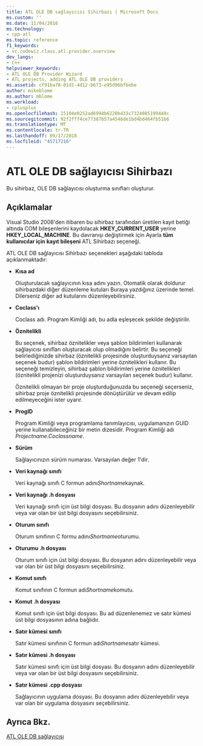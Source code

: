 ```yaml
---
title: ATL OLE DB sağlayıcısı Sihirbazı | Microsoft Docs
ms.custom: ''
ms.date: 11/04/2016
ms.technology:
- cpp-atl
ms.topic: reference
f1_keywords:
- vc.codewiz.class.atl.provider.overview
dev_langs:
- C++
helpviewer_keywords:
- ATL OLE DB Provider Wizard
- ATL projects, adding ATL OLE DB providers
ms.assetid: cf91ba78-01d1-4d12-b673-e95d96bfbebe
author: mikeblome
ms.author: mblome
ms.workload:
- cplusplus
ms.openlocfilehash: 15104e0252ad6994b6220b433c7324085199440c
ms.sourcegitcommit: 92f2fff4ce77387b57a4546de1bd4bd464fb51b6
ms.translationtype: MT
ms.contentlocale: tr-TR
ms.lasthandoff: 09/17/2018
ms.locfileid: "45717216"
---
```

# <a name="atl-ole-db-provider-wizard"></a>ATL OLE DB sağlayıcısı Sihirbazı

Bu sihirbaz, OLE DB sağlayıcısı oluşturma sınıfları oluşturur.

## <a name="remarks"></a>Açıklamalar

Visual Studio 2008'den itibaren bu sihirbaz tarafından üretilen kayıt betiği altında COM bileşenlerini kaydolacak **HKEY_CURRENT_USER** yerine **HKEY_LOCAL_MACHINE**. Bu davranışı değiştirmek için Ayarla **tüm kullanıcılar için kayıt bileşeni** ATL Sihirbazı seçeneği.

ATL OLE DB sağlayıcısı Sihirbazı seçenekleri aşağıdaki tabloda açıklanmaktadır:

- **Kısa ad**

   Oluşturulacak sağlayıcının kısa adını yazın. Otomatik olarak doldurur sihirbazdaki diğer düzenleme kutuları Buraya yazdığınız üzerinde temel. Dilerseniz diğer ad kutularını düzenleyebilirsiniz.

- **Coclass'ı**

   Coclass adı. Program Kimliği adı, bu adla eşleşecek şekilde değiştirilir.

- **Öznitelikli**

   Bu seçenek, sihirbaz öznitelikler veya şablon bildirimleri kullanarak sağlayıcısı sınıfları oluşturacak olup olmadığını belirtir. Bu seçeneği belirlediğinizde sihirbaz (öznitelikli projesinde oluşturduysanız varsayılan seçenek budur) şablon bildirimleri yerine öznitelikleri kullanır. Bu seçeneği temizleyin, sihirbaz şablon bildirimleri yerine öznitelikleri (öznitelikli projenizi oluşturduysanız varsayılan seçenek budur) kullanır.

   Öznitelikli olmayan bir proje oluşturduğunuzda bu seçeneği seçerseniz, sihirbaz proje öznitelikli projesinde dönüştürülür ve devam edilip edilmeyeceğini ister uyarır.

- **ProgID**

   Program Kimliği veya programlama tanımlayıcısı, uygulamanızın GUID yerine kullanabileceğiniz bir metin dizesidir. Program Kimliği adı *Projectname.Coclassname*.

- **Sürüm**

   Sağlayıcınızın sürüm numarası. Varsayılan değer 1'dir.

- **Veri kaynağı sınıfı**

   Veri kaynağı sınıfı C formun adını*Shortname*kaynak.

- **Veri kaynağı .h dosyası**

   Veri kaynağı sınıfı için üst bilgi dosyası. Bu dosyanın adını düzenleyebilir veya var olan bir üst bilgi dosyasını seçebilirsiniz.

- **Oturum sınıfı**

   Oturum sınıfının C formu adını*Shortname*oturumu.

- **Oturumu .h dosyası**

   Oturum sınıfı için üst bilgi dosyası. Bu dosyanın adını düzenleyebilir veya var olan bir üst bilgi dosyasını seçebilirsiniz.

- **Komut sınıfı**

   Komut sınıfının C formun adı*Shortname*komutu.

- **Komut .h dosyası**

   Komut sınıfı için üst bilgi dosyası. Bu ad düzenlenemez ve satır kümesi üst bilgi dosyasının adına bağlıdır.

- **Satır kümesi sınıfı**

   Satır kümesi sınıfının C formun adı*Shortname*satır kümesi.

- **Satır kümesi .h dosyası**

   Satır kümesi sınıfı için üst bilgi dosyası. Bu dosyanın adını düzenleyebilir veya var olan bir üst bilgi dosyasını seçebilirsiniz.

- **Satır kümesi .cpp dosyası**

   Sağlayıcının uygulama dosyası. Bu dosyanın adını düzenleyebilir veya var olan bir uygulama dosyasını seçebilirsiniz.

## <a name="see-also"></a>Ayrıca Bkz.

[ATL OLE DB sağlayıcısı](../../atl/reference/adding-an-atl-ole-db-provider.md)

